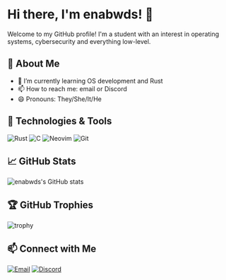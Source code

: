 # Hi there, I'm enabwds! 👋

Welcome to my GitHub profile! I'm a student with an interest in operating systems, cybersecurity and everything low-level.

## 🚀 About Me

- 🌱 I’m currently learning OS development and Rust
- 📫 How to reach me: email or Discord
- 😄 Pronouns: They/She/It/He
  
## 🔧 Technologies & Tools

![Rust](https://img.shields.io/badge/-Rust-333?style=flat&logo=rust)
![C](https://img.shields.io/badge/-C-333?style=flat&logo=c)
![Neovim](https://img.shields.io/badge/-Neovim-333?style=flat&logo=neovim)
![Git](https://img.shields.io/badge/-Git-333?style=flat&logo=git)

## 📈 GitHub Stats

![enabwds's GitHub stats](https://github-readme-stats.vercel.app/api?username=enabwds&show_icons=true&theme=radical)

## 🏆 GitHub Trophies

![trophy](https://github-profile-trophy.vercel.app/?username=enabwds&theme=radical)

## 📫 Connect with Me

[![Email](https://img.shields.io/badge/-Email-333?style=flat&logo=gmail)](mailto:nihalaniyohann2@gmail.com)
[![Discord](https://img.shields.io/badge/-Discord-333?style=flat&logo=discord)](https://discord.com/users/670944419834494976)

